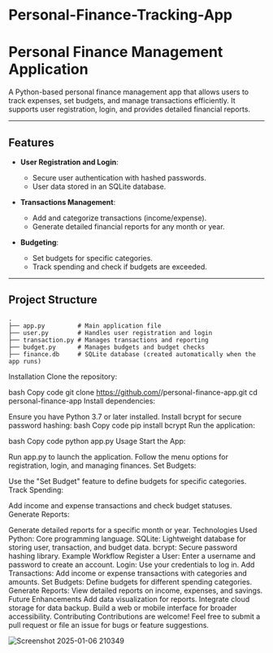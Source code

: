 # Personal-Finance-Tracking-App

# Personal Finance Management Application

A Python-based personal finance management app that allows users to track expenses, set budgets, and manage transactions efficiently. It supports user registration, login, and provides detailed financial reports.

---

## Features

- **User Registration and Login**: 
  - Secure user authentication with hashed passwords.
  - User data stored in an SQLite database.

- **Transactions Management**: 
  - Add and categorize transactions (income/expense).
  - Generate detailed financial reports for any month or year.

- **Budgeting**: 
  - Set budgets for specific categories.
  - Track spending and check if budgets are exceeded.

---

## Project Structure

```plaintext
.
├── app.py         # Main application file
├── user.py        # Handles user registration and login
├── transaction.py # Manages transactions and reporting
├── budget.py      # Manages budgets and budget checks
├── finance.db     # SQLite database (created automatically when the app runs)

```
Installation
Clone the repository:

bash
Copy code
git clone https://github.com/<your-username>/personal-finance-app.git
cd personal-finance-app
Install dependencies:

Ensure you have Python 3.7 or later installed.
Install bcrypt for secure password hashing:
bash
Copy code
pip install bcrypt
Run the application:

bash
Copy code
python app.py
Usage
Start the App:

Run app.py to launch the application.
Follow the menu options for registration, login, and managing finances.
Set Budgets:

Use the "Set Budget" feature to define budgets for specific categories.
Track Spending:

Add income and expense transactions and check budget statuses.
Generate Reports:

Generate detailed reports for a specific month or year.
Technologies Used
Python: Core programming language.
SQLite: Lightweight database for storing user, transaction, and budget data.
bcrypt: Secure password hashing library.
Example Workflow
Register a User:
Enter a username and password to create an account.
Login:
Use your credentials to log in.
Add Transactions:
Add income or expense transactions with categories and amounts.
Set Budgets:
Define budgets for different spending categories.
Generate Reports:
View detailed reports on income, expenses, and savings.
Future Enhancements
Add data visualization for reports.
Integrate cloud storage for data backup.
Build a web or mobile interface for broader accessibility.
Contributing
Contributions are welcome! Feel free to submit a pull request or file an issue for bugs or feature suggestions.


![Screenshot 2025-01-06 210349](https://github.com/user-attachments/assets/ccc82fbe-c102-4f3d-9b08-4e9d70a596aa)
